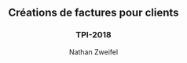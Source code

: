 <h2 align="center">Créations de factures pour clients</h2>

<h3 align="center">TPI-2018</h3>

<p align="center">
Nathan Zweifel
</p>

